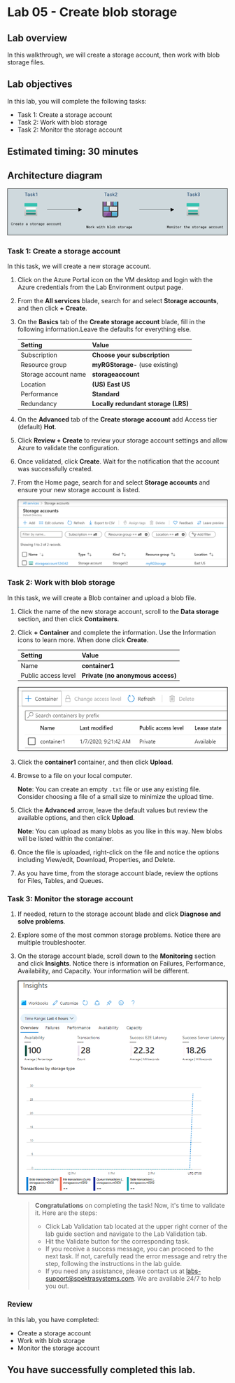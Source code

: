 # Lab 05 - Create blob storage

## Lab overview

In this walkthrough, we will create a storage account, then work with blob storage files.

## Lab objectives

In this lab, you will complete the following tasks:

+ Task 1: Create a storage account
+ Task 2: Work with blob storage
+ Task 2: Monitor the storage account

## Estimated timing: 30 minutes

## Architecture diagram

![](../images/az900lab05.PNG) 

### Task 1: Create a storage account

In this task, we will create a new storage account. 

1. Click on the Azure Portal icon on the VM desktop and login with the Azure credentials from the Lab Environment output page.

1. From the **All services** blade, search for and select **Storage accounts**, and then click **+ Create**. 

1. On the **Basics** tab of the **Create storage account** blade, fill in the following information.Leave the defaults for everything else.

    | Setting | Value | 
    | --- | --- |
    | Subscription | **Choose your subscription** |
    | Resource group | **myRGStorage-<inject key="DeploymentID" enableCopy="false" />** (use existing) |
    | Storage account name | **storageaccount<inject key="DeploymentID" enableCopy="false" />** |
    | Location | **(US) East US**  |
    | Performance | **Standard** |
    | Redundancy | **Locally redundant storage (LRS)** |

1. On the **Advanced** tab of the **Create storage account** add  Access tier (default) **Hot**.

1. Click **Review + Create** to review your storage account settings and allow Azure to validate the configuration. 

1. Once validated, click **Create**. Wait for the notification that the account was successfully created. 

1. From the Home page, search for and select **Storage accounts** and ensure your new storage account is listed.

    ![Screenshot of the newly created storage account in the Azure portal .](../images/AZ-9000501.png)

### Task 2: Work with blob storage

In this task, we will create a Blob container and upload a blob file. 

1. Click the name of the new storage account, scroll to the **Data storage** section, and then click **Containers**.

1. Click **+ Container** and complete the information. Use the Information icons to learn more. When done click **Create**.

   | Setting | Value |
   | ---- | ---- |
   | Name | **container1**|
   | Public access level| **Private (no anonymous access)** |
    
    ![Screenshot of the newly created blob container in the storage account in the Azure portal.](../images/AZ-9000502.png)

1. Click the **container1** container, and then click **Upload**.

1. Browse to a file on your local computer. 

    **Note**: You can create an empty `.txt` file or use any existing file. Consider choosing a file of a small size to minimize the upload time.

1. Click the **Advanced** arrow, leave the default values but review the available options, and then click **Upload**.

    **Note**: You can upload as many blobs as you like in this way. New blobs will be listed within the container.

1. Once the file is uploaded, right-click on the file and notice the options including View/edit, Download, Properties, and Delete. 

1. As you have time, from the storage account blade, review the options for Files, Tables, and Queues.

### Task 3: Monitor the storage account

1. If needed, return to the storage account blade and click **Diagnose and solve problems**. 

1. Explore some of the most common storage problems. Notice there are multiple troubleshooter.

1. On the storage account blade, scroll down to the **Monitoring** section and click **Insights**. Notice there is information on Failures, Performance, Availability, and Capacity. Your information will be different.

    ![Screenshot of the storage account Insights page.](../images/AZ-9000503.png)

    > **Congratulations** on completing the task! Now, it's time to validate it. Here are the steps:
    > - Click Lab Validation tab located at the upper right corner of the lab guide section and navigate to the Lab Validation tab.
    > - Hit the Validate button for the corresponding task.
    > - If you receive a success message, you can proceed to the next task. If not, carefully read the error message and retry the step, following the instructions in the lab guide.
    > - If you need any assistance, please contact us at labs-support@spektrasystems.com. We are available 24/7 to help you out.

### Review
In this lab, you have completed:
- Create a storage account
- Work with blob storage
- Monitor the storage account

## You have successfully completed this lab.
